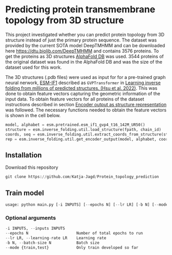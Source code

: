 # Predicting protein transmembrane topology from 3D structure

This project investigated whether you can predict protein topology from 3D structure instead of just the primary protein sequence. The dataset was provided by the current SOTA model DeepTMHMM and can be downloaded here https://dtu.biolib.com/DeepTMHMM and contains 3576 proteins. To get the proteins as 3D structures [AlphaFold DB](https://alphafold.ebi.ac.uk) was used. 3544 proteins of the original dataset was found in the AlphaFold DB and was the size of the dataset used for this work.

The 3D structures (.pdb files) were used as input for for a pre-trained graph neural nerwork, [ESM-IF1](https://github.com/facebookresearch/esm#invf) described as <code>GVPTransformer</code> in [Learning inverse folding from millions of predicted structures. (Hsu et al. 2022)](https://www.biorxiv.org/content/10.1101/2022.04.10.487779v2). This was done to obtain feature vectors capturing the geometric information of the input data. To obtain feature vectors for all proteins of the dataset instructions described in section [Encoder output as structure representation](https://github.com/facebookresearch/esm/tree/main/examples/inverse_folding) was followed. The necessary functions needed to obtain the feature vectors is shown in the cell below.  

```python
model, alphabet = esm.pretrained.esm_if1_gvp4_t16_142M_UR50()
structure = esm.inverse_folding.util.load_structure(fpath, chain_id)
coords, seq = esm.inverse_folding.util.extract_coords_from_structure(structure)
rep = esm.inverse_folding.util.get_encoder_output(model, alphabet, coords)
```
## Installation
Download this repository 
```python
git clone https://github.com/Katja-Jagd/Protein_topology_prediction
```
## Train model
```python
usage: python main.py [-i INPUTS] [--epochs N] [--lr LR] [-b N] [--mode {train}]
```
### Optional arguments

```python
-i INPUTS, --inputs INPUTS      
--epochs N                     Number of total epochs to run
--lr LR, --learning-rate LR    Learning rate
-b N, --batch-size N           Batch size
--mode {train,test}            Only train developed so far
```



